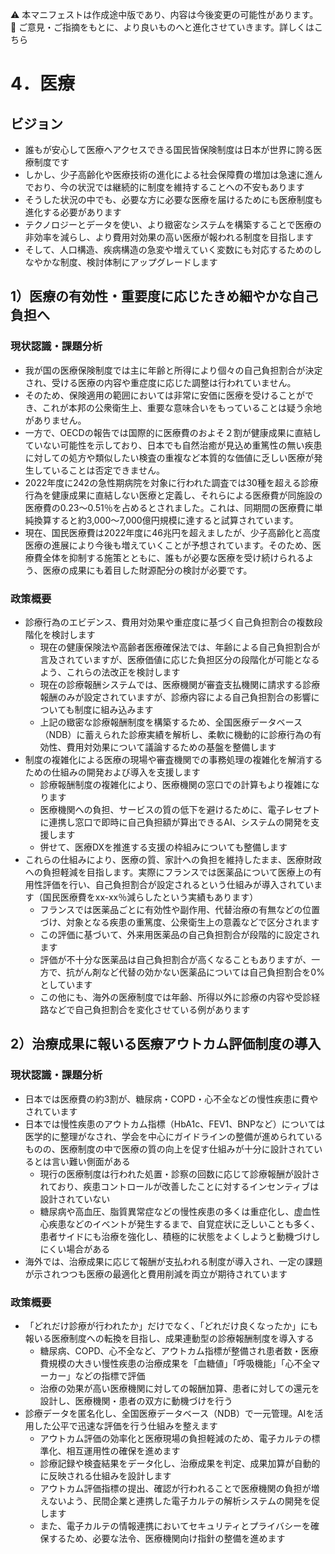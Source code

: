 ⚠️ 本マニフェストは作成途中版であり、内容は今後変更の可能性があります。  
💬 ご意見・ご指摘をもとに、より良いものへと進化させていきます。詳しくはこちら

# 4．医療

## ビジョン

- 誰もが安心して医療へアクセスできる国民皆保険制度は日本が世界に誇る医療制度です  
- しかし、少子高齢化や医療技術の進化による社会保障費の増加は急速に進んでおり、今の状況では継続的に制度を維持することへの不安もあります  
- そうした状況の中でも、必要な方に必要な医療を届けるためにも医療制度も進化する必要があります  
- テクノロジーとデータを使い、より緻密なシステムを構築することで医療の非効率を減らし、より費用対効果の高い医療が報われる制度を目指します  
- そして、人口構造、疾病構造の急変や増えていく変数にも対応するためのしなやかな制度、検討体制にアップグレードします

## 1）医療の有効性・重要度に応じたきめ細やかな自己負担へ

### 現状認識・課題分析

* 我が国の医療保険制度では主に年齢と所得により個々の自己負担割合が決定され、受ける医療の内容や重症度に応じた調整は行われていません。  
* そのため、保険適用の範囲においては非常に安価に医療を受けることができ、これが本邦の公衆衛生上、重要な意味合いをもっていることは疑う余地がありません。  
* 一方で、OECDの報告では国際的に医療費のおよそ２割が健康成果に直結していない可能性を示しており、日本でも自然治癒が見込め重篤性の無い疾患に対しての処方や類似したい検査の重複など本質的な価値に乏しい医療が発生していることは否定できません。  
* 2022年度に242の急性期病院を対象に行われた調査では30種を超える診療行為を健康成果に直結しない医療と定義し、それらによる医療費が同施設の医療費の0.23〜0.51％を占めるとされました。これは、同期間の医療費に単純換算すると約3,000〜7,000億円規模に達すると試算されています。  
* 現在、国民医療費は2022年度に46兆円を超えましたが、少子高齢化と高度医療の進展により今後も増えていくことが予想されています。そのため、医療費全体を抑制する施策とともに、誰もが必要な医療を受け続けられるよう、医療の成果にも着目した財源配分の検討が必要です。

### 政策概要

* 診療行為のエビデンス、費用対効果や重症度に基づく自己負担割合の複数段階化を検討します  
  * 現在の健康保険法や高齢者医療確保法では、年齢による自己負担割合が言及されていますが、医療価値に応じた負担区分の段階化が可能となるよう、これらの法改正を検討します  
  * 現在の診療報酬システムでは、医療機関が審査支払機関に請求する診療報酬のみが設定されていますが、診療内容による自己負担割合の影響についても制度に組み込みます  
  * 上記の緻密な診療報酬制度を構築するため、全国医療データベース（NDB）に蓄えられた診療実績を解析し、柔軟に機動的に診療行為の有効性、費用対効果について議論するための基盤を整備します  
* 制度の複雑化による医療の現場や審査機関での事務処理の複雑化を解消するための仕組みの開発および導入を支援します  
  * 診療報酬制度の複雑化により、医療機関の窓口での計算もより複雑になります  
  * 医療機関への負担、サービスの質の低下を避けるために、電子レセプトに連携し窓口で即時に自己負担額が算出できるAI、システムの開発を支援します  
  * 併せて、医療DXを推進する支援の枠組みについても整備します  
* これらの仕組みにより、医療の質、家計への負担を維持したまま、医療財政への負担軽減を目指します。実際にフランスでは医薬品について医療上の有用性評価を行い、自己負担割合が設定されるという仕組みが導入されています（国民医療費をxx-xx％減らしたという実績もあります）  
  * フランスでは医薬品ごとに有効性や副作用、代替治療の有無などの位置づけ、対象となる疾患の重篤度、公衆衛生上の意義などで区分されます  
  * この評価に基づいて、外来用医薬品の自己負担割合が段階的に設定されます  
  * 評価が不十分な医薬品は自己負担割合が高くなることもありますが、一方で、抗がん剤など代替の効かない医薬品については自己負担割合を0%としています  
  * この他にも、海外の医療制度では年齢、所得以外に診療の内容や受診経路などで自己負担割合を変化させている例があります

## 

## 2）治療成果に報いる医療アウトカム評価制度の導入

### 現状認識・課題分析

* 日本では医療費の約3割が、糖尿病・COPD・心不全などの慢性疾患に費やされています  
* 日本では慢性疾患のアウトカム指標（HbA1c、FEV1、BNPなど）については医学的に整理がなされ、学会を中心にガイドラインの整備が進められているものの、医療制度の中で医療の質の向上を促す仕組みが十分に設計されているとは言い難い側面がある  
  * 現行の医療制度は行われた処置・診察の回数に応じて診療報酬が設計されており、疾患コントロールが改善したことに対するインセンティブは設計されていない  
  * 糖尿病や高血圧、脂質異常症などの慢性疾患の多くは重症化し、虚血性心疾患などのイベントが発生するまで、自覚症状に乏しいことも多く、患者サイドにも治療を強化し、積極的に状態をよくしようと動機づけしにくい場合がある  
* 海外では、治療成果に応じて報酬が支払われる制度が導入され、一定の課題が示されつつも医療の最適化と費用削減を両立が期待されています

### 政策概要

* 「どれだけ診療が行われたか」だけでなく、「どれだけ良くなったか」にも報いる医療制度への転換を目指し、成果連動型の診療報酬制度を導入する  
  * 糖尿病、COPD、心不全など、アウトカム指標が整備され患者数・医療費規模の大きい慢性疾患の治療成果を「血糖値」「呼吸機能」「心不全マーカー」などの指標で評価  
  * 治療の効果が高い医療機関に対しての報酬加算、患者に対しての還元を設計し、医療機関・患者の双方に動機づけを行う  
* 診療データを匿名化し、全国医療データベース（NDB）で一元管理。AIを活用した公平で迅速な評価を行う仕組みを整えます  
  * アウトカム評価の効率化と医療現場の負担軽減のため、電子カルテの標準化、相互運用性の確保を進めます  
  * 診療記録や検査結果をデータ化し、治療成果を判定、成果加算が自動的に反映される仕組みを設計します  
  * アウトカム評価指標の提出、確認が行われることで医療機関の負担が増えないよう、民間企業と連携した電子カルテの解析システムの開発を促します  
  * また、電子カルテの情報連携においてセキュリティとプライバシーを確保するため、必要な法令、医療機関向け指針の整備を進めます